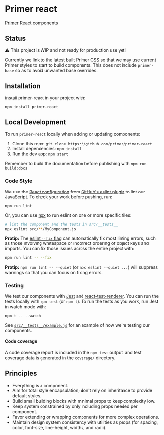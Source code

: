 # Primer react

[Primer](https://primer.github.io/) React components

## Status

⚠️ This project is WIP and not ready for production use yet!

Currently we link to the latest built Primer CSS so that we may use current Primer styles to start to build components. This does not include `primer-base` so as to avoid unwanted base overrides.

## Installation

Install primer-react in your project with:

`npm install primer-react`

## Local Development

To run `primer-react` locally when adding or updating components:

1. Clone this repo: `git clone https://github.com/primer/primer-react`
1. Install dependencies: `npm install`
1. Run the dev app: `npm start`

Remember to build the documentation before publishing with `npm run build:docs`

### Code Style

We use the [React configuration](https://github.com/github/eslint-plugin-github/blob/master/lib/configs/react.js)
from [GitHub's eslint plugin](https://github.com/github/eslint-plugin-github)
to lint our JavaScript. To check your work before pushing, run:

```
npm run lint
```

Or, you can use [npx] to run eslint on one or more specific files:


```sh
# lint the component and the tests in src/__tests__
npx eslint src/**/MyComponent.js
```

**Protip:** The [eslint `--fix` flag](https://eslint.org/docs/user-guide/command-line-interface#--fix)
can automatically fix most linting errors, such as those involving whitespace
or incorrect ordering of object keys and imports. You can fix those issues
across the entire project with:

```sh
npm run lint -- --fix
```

**Protip:** `npm run lint -- --quiet` (or `npx eslint --quiet ...`) will
suppress warnings so that you can focus on fixing errors.

### Testing

We test our components with [Jest](https://facebook.github.io/jest/) and
[react-test-renderer](https://reactjs.org/docs/test-renderer.html). You can run
the tests locally with `npm test` (or `npm t`). To run the tests as you work,
run Jest in watch mode with:

```
npm t -- --watch
```

See [`src/__tests__/example.js`](src/__tests__/example.js) for an
example of how we're testing our components.

#### Code coverage

A code coverage report is included in the `npm test` output, and
test coverage data is generated in the `coverage/` directory.

## Principles

- Everything is a component.
- Aim for total style encapsulation; don't rely on inheritance to provide default styles.
- Build small building blocks with minimal props to keep complexity low.
- Keep system constrained by only including props needed per component.
- Favor extending or wrapping components for more complex operations.
- Maintain design system consistency with utilities as props (for spacing, color, font-size, line-height, widths, and radii).


[npx]: https://www.npmjs.com/package/npx
